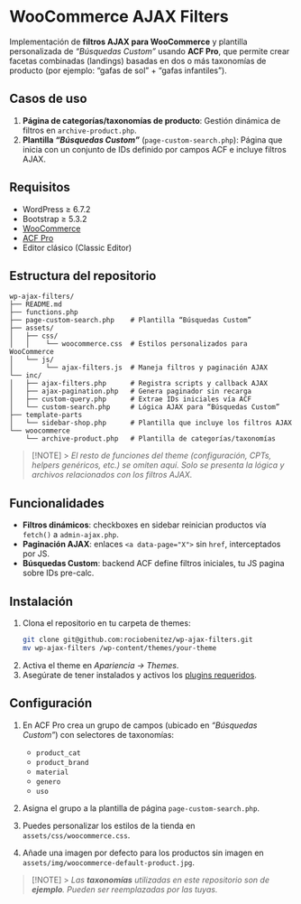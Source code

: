 # WooCommerce AJAX Filters

Implementación de **filtros AJAX para WooCommerce** y plantilla personalizada de _“Búsquedas Custom”_ usando **ACF Pro**, que permite crear facetas combinadas (landings) basadas en dos o más taxonomías de producto (por ejemplo: “gafas de sol” + “gafas infantiles”).

## Casos de uso

1. **Página de categorías/taxonomías de producto**: Gestión dinámica de filtros en `archive-product.php`.
2. **Plantilla _“Búsquedas Custom”_** (`page-custom-search.php`): Página que inicia con un conjunto de IDs definido por campos ACF e incluye filtros AJAX.

## Requisitos

- WordPress ≥ 6.7.2
- Bootstrap ≥ 5.3.2
- [WooCommerce](https://woocommerce.com/es/)
- [ACF Pro](https://www.advancedcustomfields.com/pro/)
- Editor clásico (Classic Editor)

## Estructura del repositorio

```
wp-ajax-filters/
├── README.md
├── functions.php
├── page-custom-search.php    # Plantilla “Búsquedas Custom”
├── assets/
│   ├── css/
│   │    └── woocommerce.css  # Estilos personalizados para WooCommerce
│   └── js/
│        └── ajax-filters.js  # Maneja filtros y paginación AJAX
└── inc/
│   ├── ajax-filters.php      # Registra scripts y callback AJAX
│   ├── ajax-pagination.php   # Genera paginador sin recarga
│   ├── custom-query.php      # Extrae IDs iniciales vía ACF
│   └── custom-search.php     # Lógica AJAX para “Búsquedas Custom”
├── template-parts
│   └── sidebar-shop.php      # Plantilla que incluye los filtros AJAX
└── woocommerce
    └── archive-product.php   # Plantilla de categorías/taxonomías
```

> [!NOTE] > _El resto de funciones del theme (configuración, CPTs, helpers genéricos, etc.) se omiten aquí. Solo se presenta la lógica y archivos relacionados con los filtros AJAX._

## Funcionalidades

- **Filtros dinámicos**: checkboxes en sidebar reinician productos vía `fetch()` a `admin-ajax.php`.
- **Paginación AJAX**: enlaces `<a data-page="X">` sin `href`, interceptados por JS.
- **Búsquedas Custom**: backend ACF define filtros iniciales, tu JS pagina sobre IDs pre-calc.

## Instalación

1. Clona el repositorio en tu carpeta de themes:
   ```bash
   git clone git@github.com:rociobenitez/wp-ajax-filters.git
   mv wp-ajax-filters /wp-content/themes/your-theme
   ```
2. Activa el theme en _Apariencia → Themes_.
3. Asegúrate de tener instalados y activos los [plugins requeridos](#requisitos).

## Configuración

1. En ACF Pro crea un grupo de campos (ubicado en _“Búsquedas Custom”_) con selectores de taxonomías:

   - `product_cat`
   - `product_brand`
   - `material`
   - `genero`
   - `uso`

2. Asigna el grupo a la plantilla de página `page-custom-search.php`.
3. Puedes personalizar los estilos de la tienda en `assets/css/woocommerce.css`.
4. Añade una imagen por defecto para los productos sin imagen en `assets/img/woocommerce-default-product.jpg`.

> [!NOTE] > _Las **taxonomías** utilizadas en este repositorio son de **ejemplo**. Pueden ser reemplazadas por las tuyas._
